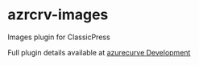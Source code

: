 # azrcrv-images
Images plugin for ClassicPress

Full plugin details available at [azurecurve Development](https://development.azurecurve.co.uk/classicpress-plugins/images/)
